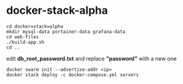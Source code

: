 # docker-stack-alpha

    cd docker=stack=alpha
    mkdir mysql-data portainer-data grafana-data
    cd web-files
    ./build-app.sh
    cd ..
    
edit **db_root_password.txt** and replace **"password"** with a new one

    docker swarm init --advertise-addr <ip>
    docker stack deploy -c docker-compose.yml servers

